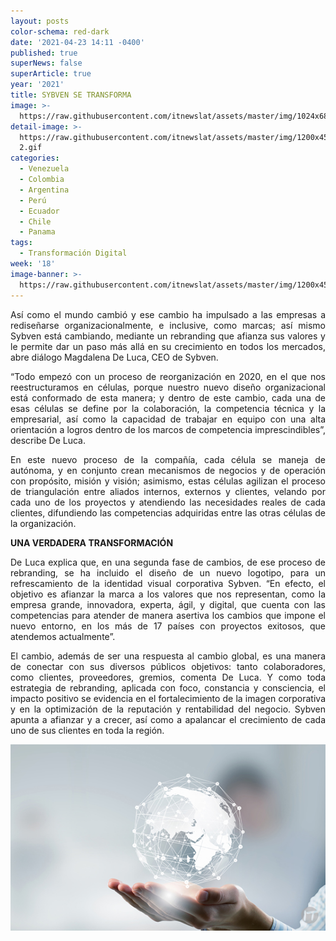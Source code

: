 ```yaml
---
layout: posts
color-schema: red-dark
date: '2021-04-23 14:11 -0400'
published: true
superNews: false
superArticle: true
year: '2021'
title: SYBVEN SE TRANSFORMA
image: >-
  https://raw.githubusercontent.com/itnewslat/assets/master/img/1024x680/Salva.jpg
detail-image: >-
  https://raw.githubusercontent.com/itnewslat/assets/master/img/1200x450/banner-animado-ITnews-conpartners
  2.gif
categories:
  - Venezuela
  - Colombia
  - Argentina
  - Perú
  - Ecuador
  - Chile
  - Panama
tags:
  - Transformación Digital
week: '18'
image-banner: >-
  https://raw.githubusercontent.com/itnewslat/assets/master/img/1200x450/banner-animado-ITnews-conpartners.gif
---
```

<p style="text-align: justify;">Así como el mundo cambió y ese cambio ha impulsado a las empresas a rediseñarse organizacionalmente, e inclusive, como marcas; así mismo Sybven está cambiando, mediante un rebranding que afianza sus valores y le permite dar un paso más allá en su crecimiento en todos los mercados, abre diálogo Magdalena De Luca, CEO de Sybven.</p>
<p style="text-align: justify;">“Todo empezó con un proceso de reorganización en 2020, en el que nos reestructuramos en células, porque nuestro nuevo diseño organizacional está conformado de esta manera; y dentro de este cambio, cada una de esas células se define por la colaboración, la competencia técnica y la empresarial, así como la capacidad de trabajar en equipo con una alta orientación a logros dentro de los marcos de competencia imprescindibles”, describe De Luca.</p>
<p style="text-align: justify;">En este nuevo proceso de la compañía, cada célula se maneja de autónoma, y en conjunto crean mecanismos de negocios y de operación con propósito, misión y visión; asimismo, estas células agilizan el proceso de triangulación entre aliados internos, externos y clientes, velando por cada uno de los proyectos y atendiendo las necesidades reales de cada clientes, difundiendo las competencias adquiridas entre las otras células de la organización.</p>
<p style="text-align: justify;"><strong>UNA VERDADERA TRANSFORMACIÓN</strong></p>
<p style="text-align: justify;">De Luca explica que, en una segunda fase de cambios, de ese proceso de rebranding, se ha incluido el diseño de un nuevo logotipo, para un refrescamiento de la identidad visual corporativa Sybven. “En efecto, el objetivo es afianzar la marca a los valores que nos representan, como la empresa grande, innovadora, experta, ágil, y digital, que cuenta con las competencias para atender de manera asertiva los cambios que impone el nuevo entorno, en los más de 17 países con proyectos exitosos, que atendemos actualmente”.</p>
<p style="text-align: justify;">El cambio, además de ser una respuesta al cambio global, es una manera de conectar con sus diversos públicos objetivos: tanto colaboradores, como clientes, proveedores, gremios, comenta De Luca. Y como toda estrategia de rebranding, aplicada con foco, constancia y consciencia, el impacto positivo se evidencia en el fortalecimiento de la imagen corporativa y en la optimización de la reputación y rentabilidad del negocio. Sybven apunta a afianzar y a crecer, así como a apalancar el crecimiento de cada uno de sus clientes en toda la región.</p>

![](https://raw.githubusercontent.com/itnewslat/assets/master/img/540x320/Mundo-Sybase-p.jpg)

<img src="https://tracker.metricool.com/c3po.jpg?hash=56f88a41e39ab42c063cc51676587a04" alt="" />
